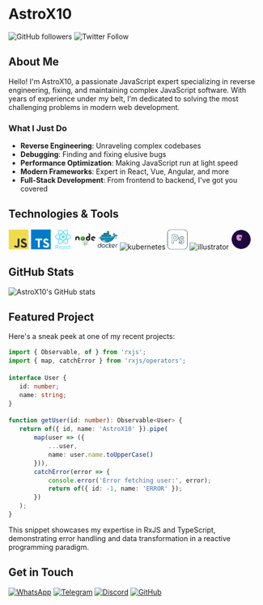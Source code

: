 # AstroX10

![GitHub followers](https://img.shields.io/github/followers/AstroX10?style=social)
![Twitter Follow](https://img.shields.io/twitter/follow/AstroX10?style=social)

## About Me

Hello! I'm AstroX10, a passionate JavaScript expert specializing in reverse engineering, fixing, and maintaining complex JavaScript software. With years of experience under my belt, I'm dedicated to solving the most challenging problems in modern web development.

### What I Just Do

- **Reverse Engineering**: Unraveling complex codebases
- **Debugging**: Finding and fixing elusive bugs
- **Performance Optimization**: Making JavaScript run at light speed
- **Modern Frameworks**: Expert in React, Vue, Angular, and more
- **Full-Stack Development**: From frontend to backend, I've got you covered

## Technologies & Tools

<p align="left">
  <img src="https://raw.githubusercontent.com/devicons/devicon/master/icons/javascript/javascript-original.svg" alt="javascript" width="40" height="40"/>
  <img src="https://raw.githubusercontent.com/devicons/devicon/master/icons/typescript/typescript-original.svg" alt="typescript" width="40" height="40"/>
  <img src="https://raw.githubusercontent.com/devicons/devicon/master/icons/react/react-original-wordmark.svg" alt="react" width="40" height="40"/>
  <img src="https://raw.githubusercontent.com/devicons/devicon/master/icons/nodejs/nodejs-original-wordmark.svg" alt="nodejs" width="40" height="40"/>
  <img src="https://raw.githubusercontent.com/devicons/devicon/master/icons/docker/docker-original-wordmark.svg" alt="docker" width="40" height="40"/>
  <img src="https://www.vectorlogo.zone/logos/kubernetes/kubernetes-icon.svg" alt="kubernetes" width="40" height="40"/>
  <img src="https://raw.githubusercontent.com/devicons/devicon/master/icons/photoshop/photoshop-line.svg" alt="photoshop" width="40" height="40"/>
  <img src="https://www.vectorlogo.zone/logos/adobe_illustrator/adobe_illustrator-icon.svg" alt="illustrator" width="40" height="40"/>
  <img src="https://raw.githubusercontent.com/devicons/devicon/master/icons/aftereffects/aftereffects-original.svg" alt="after effects" width="40" height="40"/>
</p>

## GitHub Stats

![AstroX10's GitHub stats](https://github-readme-stats.vercel.app/api?username=AstroX10&show_icons=true&theme=radical)

## Featured Project

Here's a sneak peek at one of my recent projects:

```typescript
import { Observable, of } from 'rxjs';
import { map, catchError } from 'rxjs/operators';

interface User {
   id: number;
   name: string;
}

function getUser(id: number): Observable<User> {
   return of({ id, name: 'AstroX10' }).pipe(
       map(user => ({
           ...user,
           name: user.name.toUpperCase()
       })),
       catchError(error => {
           console.error('Error fetching user:', error);
           return of({ id: -1, name: 'ERROR' });
       })
   );
}
```

This snippet showcases my expertise in RxJS and TypeScript, demonstrating error handling and data transformation in a reactive programming paradigm.

## Get in Touch

<p align="left">
  <a href="https://whatsapp.com/channel/0029VasMxnC7Noa3nZk9QA3G" target="_blank"><img src="https://img.shields.io/badge/WhatsApp-25D366?style=for-the-badge&logo=whatsapp&logoColor=white" alt="WhatsApp"></a>
  <a href="https://t.me/@FXastro0010" target="_blank"><img src="https://img.shields.io/badge/Telegram-2CA5E0?style=for-the-badge&logo=telegram&logoColor=white" alt="Telegram"></a>
  <a href="https://discord.com/danielfx0010" target="_blank"><img src="https://img.shields.io/badge/Discord-7289DA?style=for-the-badge&logo=discord&logoColor=white" alt="Discord"></a>
  <a href="https://github.com/AstroX10" target="_blank"><img src="https://img.shields.io/badge/GitHub-100000?style=for-the-badge&logo=github&logoColor=white" alt="GitHub"></a>
</p>
